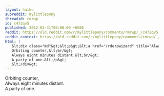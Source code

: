 ```yaml
---
layout: haiku
subreddit: mylittlepony
threadid: rmrwp
id: c472qv5
published: 2012-03-31T00:00:00 +0000
reddit: https://old.reddit.com/r/mylittlepony/comments/rmrwp/_/c472qv5
reddit_context: https://old.reddit.com/r/mylittlepony/comments/rmrwp/_/c472qv5?context=3
html: |
   &lt;div class="md"&gt;&lt;p&gt;&lt;a href="/rderpwizard" title="Always Relevant / Latency Across Across The Void / Paper Cake Princess"&gt;&lt;/a&gt;
   Orbiting counter,&lt;br/&gt;
   Always eight minutes distant.&lt;br/&gt;
   A party of one.&lt;/p&gt;
   &lt;/div&gt;
---
```


[](/rderpwizard "Always Relevant / Latency Across Across The Void / Paper Cake Princess")
Orbiting counter,  
Always eight minutes distant.  
A party of one.